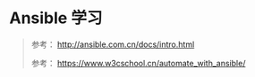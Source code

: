 # Ansible 学习

> 参考： http://ansible.com.cn/docs/intro.html 
>
> 参考： https://www.w3cschool.cn/automate_with_ansible/ 

